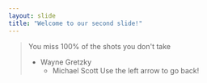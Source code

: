 ```yaml
---
layout: slide
title: "Welcome to our second slide!"
---
```

>You miss 100% of the shots you don't take 
>   - Wayne Gretzky 
>       - Michael Scott
Use the left arrow to go back!
